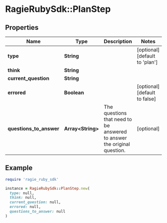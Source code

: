 # RagieRubySdk::PlanStep

## Properties

| Name | Type | Description | Notes |
| ---- | ---- | ----------- | ----- |
| **type** | **String** |  | [optional][default to &#39;plan&#39;] |
| **think** | **String** |  |  |
| **current_question** | **String** |  |  |
| **errored** | **Boolean** |  | [optional][default to false] |
| **questions_to_answer** | **Array&lt;String&gt;** | The questions that need to be answered to answer the original question. | [optional] |

## Example

```ruby
require 'ragie_ruby_sdk'

instance = RagieRubySdk::PlanStep.new(
  type: null,
  think: null,
  current_question: null,
  errored: null,
  questions_to_answer: null
)
```

